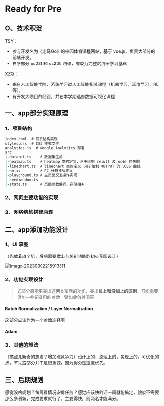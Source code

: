 # Ready for Pre

## O、技术积淀

TSY：

* 参与开发名为《走马Go》的校园体育课程网站，基于 vue.js，负责大部分的前端开发。
* 自学部分 cs231 和 cs229 网课，有较为完整的机器学习基础

XZQ：

* 来自人工智能学院，系统学习过人工智能相关课程（机器学习，深度学习，RL等）。
* 有开发大项目的经验，并在本学期选修数据可视化课程 


## 一、app部分实现原理

### 1、项目结构

```cmd
index.html	# 网页结构实现
styles.css	# CSS 样式文件
analytics.js  # Google Analytics 部署
src
|-dataset.ts	# 数据集生成
|-heatmap.ts	# heatmap 类的定义，用于绘制 result 及 node 的热图
|-linechart.ts	# linechart 类的定义，用于绘制 OUTPUT 的 LOSS 曲线
|-nn.ts		    # FC 计算模块定义
|-playground.ts	# 主页面交互操作实现
|-seedrandom.ts
|-state.ts		# 页面参数解析、存储相关
```

### 2、网页主要功能的实现

### 3、网络结构搭建原理

## 二、app添加功能设计

### 1、UI 草图

（先放着占个坑，后期需要做出有关新功能的初步草图设计）

![image-20230302215913811](https://20220923img.oss-cn-hangzhou.aliyuncs.com/markdown/image-20230302215913811.png)

### 2、功能实现设计

> 这部分感觉要突出这两类东西的功能，突出**加上和没加上的区别**，可能需要添加一些记录用的参数，譬如收敛时间等

#### Batch Normalization / Layer Normalization

这部分应该作为一个参数选择项

#### Adam

### 3、其他的想法

（搞点儿新奇的想法？增加点竞争力）设计上的，原理上的，实现上的，可优化的点。不过这部分并不是很重要，因为得分是速度优先。

## 三、后期规划

感觉没啥规划？每周看情况安排任务？感觉应该快的话一周就能搞定，貌似不需要那么多创新，完成要求就行了。主要得快，前两名才能满分。

